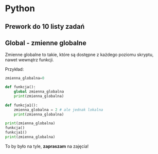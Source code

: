 
# Python
## Prework do 10 listy zadań 

## Global - zmienne globalne

Zmienne globalne to takie, które są dostępne z każdego poziomu skryptu, nawet wewnątrz funkcji.

Przykład:

```python
zmienna_globalna=0

def funkcja():
    global zmienna_globalna
    print(zmienna_globalna)
    
def funkcja1():
    zmienna_globalna = 2 # ale jednak lokalna
    print(zmienna_globalna)
    
print(zmienna_globalna)
funkcja()
funkcja1()
print(zmienna_globalna)
``` 

To by było na tyle, **zapraszam** na zajęcia!